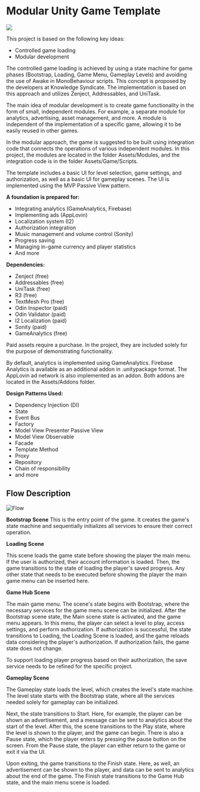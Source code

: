 # Modular Unity Game Template

![](images/demo.gif)

This project is based on the following key ideas:
- Controlled game loading
- Modular development

The controlled game loading is achieved by using a state machine for game phases (Bootstrap, Loading, Game Menu, Gameplay Levels) and avoiding the use of Awake in MonoBehaviour scripts. This concept is proposed by the developers at Knowledge Syndicate. The implementation is based on this approach and utilizes Zenject, Addressables, and UniTask.

The main idea of modular development is to create game functionality in the form of small, independent modules. For example, a separate module for analytics, advertising, asset management, and more. A module is independent of the implementation of a specific game, allowing it to be easily reused in other games.

In the modular approach, the game is suggested to be built using integration code that connects the operations of various independent modules. In this project, the modules are located in the folder Assets/Modules, and the integration code is in the folder Assets/Game/Scripts.

The template includes a basic UI for level selection, game settings, and authorization, as well as a basic UI for gameplay scenes. The UI is implemented using the MVP Passive View pattern.

**A foundation is prepared for:**

- Integrating analytics (GameAnalytics, Firebase)
- Implementing ads (AppLovin)
- Localization system (I2)
- Authorization integration
- Music management and volume control (Sonity)
- Progress saving
- Managing in-game currency and player statistics
- And more

**Dependencies:**

- Zenject (free)
- Addressables (free)
- UniTask (free)
- R3 (free)
- TextMesh Pro (free)
- Odin Inspector (paid)
- Odin Validator (paid)
- I2 Localization (paid)
- Sonity (paid)
- GameAnalytics (free)

Paid assets require a purchase. In the project, they are included solely for the purpose of demonstrating functionality.

By default, analytics is implemented using GameAnalytics. Firebase Analytics is available as an additional addon in .unitypackage format. The AppLovin ad network is also implemented as an addon. Both addons are located in the Assets/Addons folder.

**Design Patterns Used:**

- Dependency Injection (DI)
- State
- Event Bus
- Factory
- Model View Presenter Passive View
- Model View Observable
- Facade
- Template Method
- Proxy
- Repository
- Chain of responsibility
- and more

## Flow Description
![Flow](/images/flow-scheme.png)

**Bootstrap Scene**
This is the entry point of the game.
It creates the game's state machine and sequentially initializes all services to ensure their correct operation.

**Loading Scene**

This scene loads the game state before showing the player the main menu. If the user is authorized, their account information is loaded. Then, the game transitions to the state of loading the player's saved progress. Any other state that needs to be executed before showing the player the main game menu can be inserted here.

**Game Hub Scene**

The main game menu. The scene's state begins with Bootstrap, where the necessary services for the game menu scene can be initialized. After the Bootstrap scene state, the Main scene state is activated, and the game menu appears. In this menu, the player can select a level to play, access settings, and perform authorization. If authorization is successful, the state transitions to Loading, the Loading Scene is loaded, and the game reloads data considering the player's authorization. If authorization fails, the game state does not change.

To support loading player progress based on their authorization, the save service needs to be refined for the specific project.

**Gameplay Scene**

The Gameplay state loads the level, which creates the level's state machine. The level state starts with the Bootstrap state, where all the services needed solely for gameplay can be initialized.

Next, the state transitions to Start. Here, for example, the player can be shown an advertisement, and a message can be sent to analytics about the start of the level. After this, the scene transitions to the Play state, where the level is shown to the player, and the game can begin. There is also a Pause state, which the player enters by pressing the pause button on the screen. From the Pause state, the player can either return to the game or exit it via the UI.

Upon exiting, the game transitions to the Finish state. Here, as well, an advertisement can be shown to the player, and data can be sent to analytics about the end of the game. The Finish state transitions to the Game Hub state, and the main menu scene is loaded.
